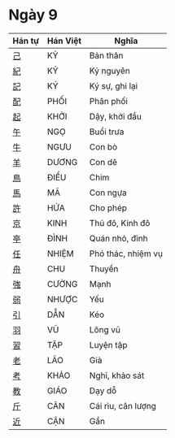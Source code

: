 
# Ngày 9

| Hán tự | Hán Việt | Nghĩa |
| -------------------------------- | ------ | ------------ |
| [己](https://www.tiengnhatdongian.com/kanji/giai-nghia-kanji-己) | KỶ | Bản thân |
| [紀](https://www.tiengnhatdongian.com/kanji/giai-nghia-kanji-紀) | KỶ | Kỷ nguyên |
| [記](https://www.tiengnhatdongian.com/kanji/giai-nghia-kanji-記) | KÝ | Ký sự, ghi lại |
| [配](https://www.tiengnhatdongian.com/kanji/giai-nghia-kanji-配) | PHỐI | Phân phối |
| [起](https://www.tiengnhatdongian.com/kanji/giai-nghia-kanji-起) | KHỞI | Dậy, khởi đầu |
| [午](https://www.tiengnhatdongian.com/kanji/giai-nghia-kanji-午) | NGỌ | Buổi trưa |
| [牛](https://www.tiengnhatdongian.com/kanji/giai-nghia-kanji-牛) | NGƯU | Con bò |
| [羊](https://www.tiengnhatdongian.com/kanji/giai-nghia-kanji-羊) | DƯƠNG | Con dê |
| [鳥](https://www.tiengnhatdongian.com/kanji/giai-nghia-kanji-鳥) | ĐIỂU | Chim |
| [馬](https://www.tiengnhatdongian.com/kanji/giai-nghia-kanji-馬) | MÃ | Con ngựa |
| [許](https://www.tiengnhatdongian.com/kanji/giai-nghia-kanji-許) | HỨA | Cho phép |
| [京](https://www.tiengnhatdongian.com/kanji/giai-nghia-kanji-京) | KINH | Thủ đô, Kinh đô |
| [亭](https://www.tiengnhatdongian.com/kanji/giai-nghia-kanji-亭) | ĐÌNH | Quán nhỏ, đình |
| [任](https://www.tiengnhatdongian.com/kanji/giai-nghia-kanji-任) | NHIỆM | Phó thác, nhiệm vụ |
| [舟](https://www.tiengnhatdongian.com/kanji/giai-nghia-kanji-舟) | CHU | Thuyền |
| [強](https://www.tiengnhatdongian.com/kanji/giai-nghia-kanji-強) | CƯỜNG | Mạnh |
| [弱](https://www.tiengnhatdongian.com/kanji/giai-nghia-kanji-弱) | NHƯỢC | Yếu |
| [引](https://www.tiengnhatdongian.com/kanji/giai-nghia-kanji-引) | DẪN | Kéo |
| [羽](https://www.tiengnhatdongian.com/kanji/giai-nghia-kanji-羽) | VŨ | Lông vũ |
| [習](https://www.tiengnhatdongian.com/kanji/giai-nghia-kanji-習) | TẬP | Luyện tập |
| [老](https://www.tiengnhatdongian.com/kanji/giai-nghia-kanji-老) | LÃO | Già |
| [考](https://www.tiengnhatdongian.com/kanji/giai-nghia-kanji-考) | KHẢO | Nghĩ, khảo sát |
| [教](https://www.tiengnhatdongian.com/kanji/giai-nghia-kanji-教) | GIÁO | Dạy dỗ |
| [斤](https://www.tiengnhatdongian.com/kanji/giai-nghia-kanji-斤) | CÂN | Cái rìu, cân lượng |
| [近](https://www.tiengnhatdongian.com/kanji/giai-nghia-kanji-近) | CẬN | Gần |

